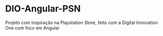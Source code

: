 # DIO-Angular-PSN
 Projeto com inspiração na Playstation Store, feito com a Digital Innovation One com foco em Angular
